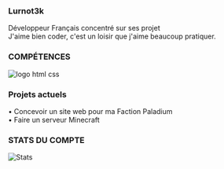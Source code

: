 ### **Lurnot3k**

Développeur Français concentré sur ses projet<br />
J'aime bien coder, c'est un loisir que j'aime beaucoup pratiquer.

### **COMPÉTENCES**

![logo html css](https://cdn.discordapp.com/attachments/566639457286094860/835136088288788480/css-html2-e1517475681211-2.png)

### **Projets actuels**

• Concevoir un site web pour ma Faction Paladium
<br />• Faire un serveur Minecraft 

### **STATS DU COMPTE**

![Stats](https://github-readme-stats.vercel.app/api?username=orangina-mc&show_icons=true&theme=algolia&locale=fr)
